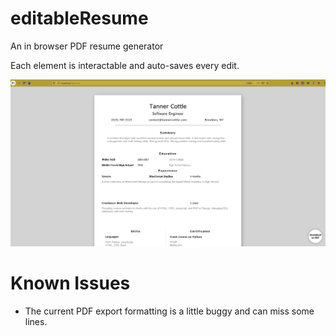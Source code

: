 # editableResume
An in browser PDF resume generator

Each element is interactable and auto-saves every edit. 

![Screenshot of project](screenshot.png)

# Known Issues
- The current PDF export formatting is a little buggy and can miss some lines.
